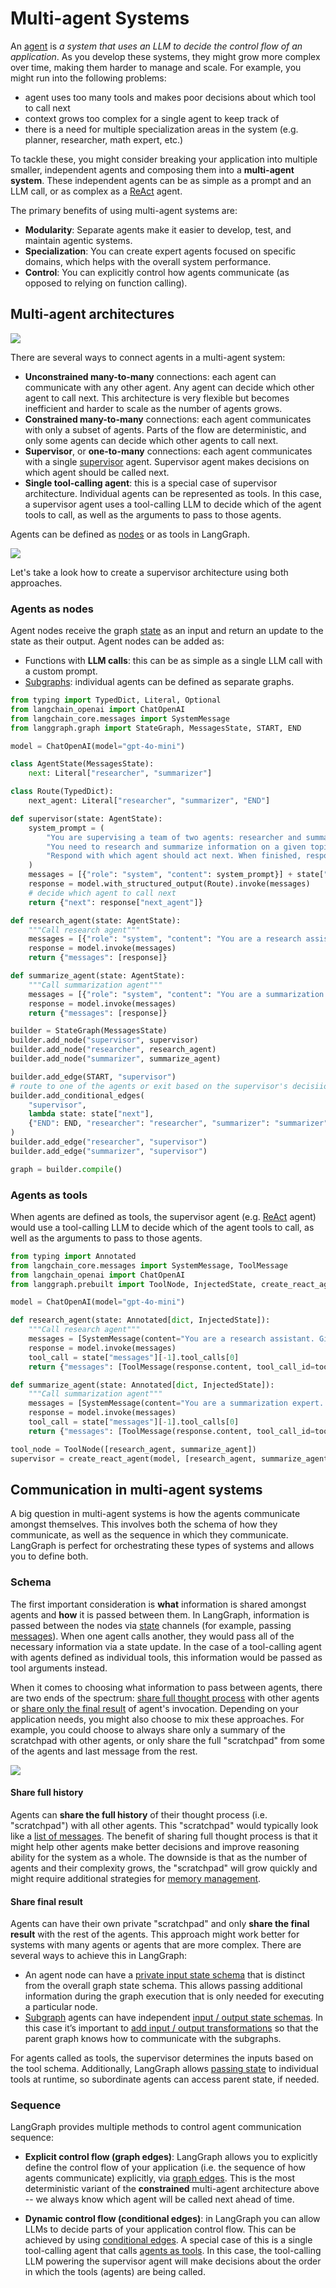 # Multi-agent Systems

An [agent](./agentic_concepts.md#agent-architectures) is *a system that uses an LLM to decide the control flow of an application*. As you develop these systems, they might grow more complex over time, making them harder to manage and scale. For example, you might run into the following problems:

* agent uses too many tools and makes poor decisions about which tool to call next
* context grows too complex for a single agent to keep track of
* there is a need for multiple specialization areas in the system (e.g. planner, researcher, math expert, etc.)

To tackle these, you might consider breaking your application into multiple smaller, independent agents and composing them into a **multi-agent system**. These independent agents can be as simple as a prompt and an LLM call, or as complex as a [ReAct](./agentic_concepts.md#react-implementation) agent.

The primary benefits of using multi-agent systems are:

* **Modularity**: Separate agents make it easier to develop, test, and maintain agentic systems.
* **Specialization**: You can create expert agents focused on specific domains, which helps with the overall system performance.
* **Control**: You can explicitly control how agents communicate (as opposed to relying on function calling).

## Multi-agent architectures

![](./img/multi_agent/architectures.png)

There are several ways to connect agents in a multi-agent system:

* **Unconstrained many-to-many** connections: each agent can communicate with any other agent. Any agent can decide which other agent to call next. This architecture is very flexible but becomes inefficient and harder to scale as the number of agents grows.
* **Constrained many-to-many** connections: each agent communicates with only a subset of agents. Parts of the flow are deterministic, and only some agents can decide which other agents to call next.
* **Supervisor**, or **one-to-many** connections: each agent communicates with a single [supervisor](https://langchain-ai.github.io/langgraph/tutorials/multi_agent/agent_supervisor/) agent. Supervisor agent makes decisions on which agent should be called next.
* **Single tool-calling agent**: this is a special case of supervisor architecture. Individual agents can be represented as tools. In this case, a supervisor agent uses a tool-calling LLM to decide which of the agent tools to call, as well as the arguments to pass to those agents.

Agents can be defined as [nodes](./low_level.md#nodes) or as tools in LangGraph.

![](./img/multi_agent/request.png)

Let's take a look how to create a supervisor architecture using both approaches.

### Agents as nodes

Agent nodes receive the graph [state](./low_level.md#state) as an input and return an update to the state as their output. Agent nodes can be added as:

* Functions with **LLM calls**: this can be as simple as a single LLM call with a custom prompt.
* [Subgraphs](./low_level.md#subgraphs): individual agents can be defined as separate graphs.

```python
from typing import TypedDict, Literal, Optional
from langchain_openai import ChatOpenAI
from langchain_core.messages import SystemMessage
from langgraph.graph import StateGraph, MessagesState, START, END

model = ChatOpenAI(model="gpt-4o-mini")

class AgentState(MessagesState):
    next: Literal["researcher", "summarizer"]

class Route(TypedDict):
    next_agent: Literal["researcher", "summarizer", "END"]

def supervisor(state: AgentState):
    system_prompt = (
        "You are supervising a team of two agents: researcher and summarizer. " +
        "You need to research and summarize information on a given topic. "
        "Respond with which agent should act next. When finished, respond 'END'"
    )
    messages = [{"role": "system", "content": system_prompt}] + state["messages"]
    response = model.with_structured_output(Route).invoke(messages)
    # decide which agent to call next
    return {"next": response["next_agent"]}

def research_agent(state: AgentState):
    """Call research agent"""
    messages = [{"role": "system", "content": "You are a research assistant. Given a topic, provide key facts and information."}] + state["messages"]
    response = model.invoke(messages)
    return {"messages": [response]}

def summarize_agent(state: AgentState):
    """Call summarization agent"""
    messages = [{"role": "system", "content": "You are a summarization expert. Condense the given information into a brief summary."}] + state["messages"]
    response = model.invoke(messages)
    return {"messages": [response]}

builder = StateGraph(MessagesState)
builder.add_node("supervisor", supervisor)
builder.add_node("researcher", research_agent)
builder.add_node("summarizer", summarize_agent)

builder.add_edge(START, "supervisor")
# route to one of the agents or exit based on the supervisor's decisiion
builder.add_conditional_edges(
    "supervisor",
    lambda state: state["next"],
    {"END": END, "researcher": "researcher", "summarizer": "summarizer"}
)
builder.add_edge("researcher", "supervisor")
builder.add_edge("summarizer", "supervisor")

graph = builder.compile()
```

### Agents as tools

When agents are defined as tools, the supervisor agent (e.g. [ReAct](./agentic_concepts.md#react-implementation) agent) would use a tool-calling LLM to decide which of the agent tools to call, as well as the arguments to pass to those agents.

```python
from typing import Annotated
from langchain_core.messages import SystemMessage, ToolMessage
from langchain_openai import ChatOpenAI
from langgraph.prebuilt import ToolNode, InjectedState, create_react_agent

model = ChatOpenAI(model="gpt-4o-mini")

def research_agent(state: Annotated[dict, InjectedState]):
    """Call research agent"""
    messages = [SystemMessage(content="You are a research assistant. Given a topic, provide key facts and information.")] + state["messages"][:-1]
    response = model.invoke(messages)
    tool_call = state["messages"][-1].tool_calls[0]
    return {"messages": [ToolMessage(response.content, tool_call_id=tool_call["id"])]}

def summarize_agent(state: Annotated[dict, InjectedState]):
    """Call summarization agent"""
    messages = [SystemMessage(content="You are a summarization expert. Condense the given information into a brief summary.")] + state["messages"][:-1]
    response = model.invoke(messages)
    tool_call = state["messages"][-1].tool_calls[0]
    return {"messages": [ToolMessage(response.content, tool_call_id=tool_call["id"])]}

tool_node = ToolNode([research_agent, summarize_agent])
supervisor = create_react_agent(model, [research_agent, summarize_agent], state_modifier="First research and then summarize information on a given topic.")
```

## Communication in multi-agent systems

A big question in multi-agent systems is how the agents communicate amongst themselves. This involves both the schema of how they communicate, as well as the sequence in which they communicate. LangGraph is perfect for orchestrating these types of systems and allows you to define both.

### Schema

The first important consideration is **what** information is shared amongst agents and **how** it is passed between them. In LangGraph, information is passed between the nodes via [state](./low_level.md#state) channels (for example, passing [messages](./low_level.md#messages)). When one agent calls another, they would pass all of the necessary information via a state update. In the case of a tool-calling agent with agents defined as individual tools, this information would be passed as tool arguments instead.

When it comes to choosing what information to pass between agents, there are two ends of the spectrum: [share full thought process](#share-full-history) with other agents or [share only the final result](#share-final-result) of agent's invocation. Depending on your application needs, you might also choose to mix these approaches. For example, you could choose to always share only a summary of the scratchpad with other agents, or only share the full "scratchpad" from some of the agents and last message from the rest.

![](./img/multi_agent/response.png)

#### Share full history

Agents can **share the full history** of their thought process (i.e. "scratchpad") with all other agents. This "scratchpad" would typically look like a [list of messages](./low_level.md#why-use-messages). The benefit of sharing full thought process is that it might help other agents make better decisions and improve reasoning ability for the system as a whole. The downside is that as the number of agents and their complexity grows, the "scratchpad" will grow quickly and might require additional strategies for [memory management](./memory.md/#managing-long-conversation-history).

#### Share final result

Agents can have their own private "scratchpad" and only **share the final result** with the rest of the agents. This approach might work better for systems with many agents or agents that are more complex. There are several ways to achieve this in LangGraph:

* An agent node can have a [private input state schema](https://langchain-ai.github.io/langgraph/how-tos/pass_private_state/) that is distinct from the overall graph state schema. This allows passing additional information during the graph execution that is only needed for executing a particular node.
* [Subgraph](./low_level.md#subgraphs) agents can have independent [input / output state schemas](https://langchain-ai.github.io/langgraph/how-tos/input_output_schema/). In this case it’s important to [add input / output transformations](https://langchain-ai.github.io/langgraph/how-tos/subgraph-transform-state/) so that the parent graph knows how to communicate with the subgraphs.

For agents called as tools, the supervisor determines the inputs based on the tool schema. Additionally, LangGraph allows [passing state](https://langchain-ai.github.io/langgraph/how-tos/pass-run-time-values-to-tools/#pass-graph-state-to-tools) to individual tools at runtime, so subordinate agents can access parent state, if needed.

### Sequence

LangGraph provides multiple methods to control agent communication sequence:

* **Explicit control flow (graph edges)**: LangGraph allows you to explicitly define the control flow of your application (i.e. the sequence of how agents communicate) explicitly, via [graph edges](./low_level.md#edges). This is the most deterministic variant of the **constrained** multi-agent architecture above -- we always know which agent will be called next ahead of time.

* **Dynamic control flow (conditional edges)**: in LangGraph you can allow LLMs to decide parts of your application control flow. This can be achieved by using [conditional edges](./low_level.md#conditional-edges). A special case of this is a single tool-calling agent that calls [agents as tools](#agents-as-tools). In this case, the tool-calling LLM powering the supervisor agent will make decisions about the order in which the tools (agents) are being called.